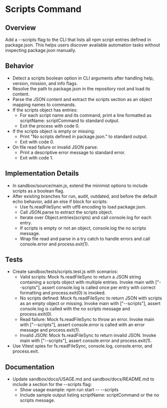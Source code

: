 # Scripts Command

## Overview
Add a --scripts flag to the CLI that lists all npm script entries defined in package.json. This helps users discover available automation tasks without inspecting package.json manually.

## Behavior
- Detect a scripts boolean option in CLI arguments after handling help, version, mission, and info flags.
- Resolve the path to package.json in the repository root and load its content.
- Parse the JSON content and extract the scripts section as an object mapping names to commands.
- If the scripts object has entries:
  - For each script name and its command, print a line formatted as scriptName: scriptCommand to standard output.
  - Exit the process with code 0.
- If the scripts object is empty or missing:
  - Print "No scripts defined in package.json." to standard output.
  - Exit with code 0.
- On file read failure or invalid JSON parse:
  - Print a descriptive error message to standard error.
  - Exit with code 1.

## Implementation Details
- In sandbox/source/main.js, extend the minimist options to include scripts as a boolean flag.
- After existing branches for run, audit, outdated, and before the default echo behavior, add an else if block for scripts:
  - Use fs.readFileSync with utf8 encoding to load package.json.
  - Call JSON.parse to extract the scripts object.
  - Iterate over Object.entries(scripts) and call console.log for each entry.
  - If scripts is empty or not an object, console.log the no scripts message.
  - Wrap file read and parse in a try catch to handle errors and call console.error and process.exit(1).

## Tests
- Create sandbox/tests/scripts.test.js with scenarios:
  - Valid scripts: Mock fs.readFileSync to return a JSON string containing a scripts object with multiple entries. Invoke main with ["--scripts"], assert console.log is called once per entry with correct formatting and process.exit(0) is invoked.
  - No scripts defined: Mock fs.readFileSync to return JSON with scripts as an empty object or missing. Invoke main with ["--scripts"], assert console.log is called with the no scripts message and process.exit(0).
  - Read failure: Mock fs.readFileSync to throw an error. Invoke main with ["--scripts"], assert console.error is called with an error message and process.exit(1).
  - Invalid JSON: Mock fs.readFileSync to return invalid JSON. Invoke main with ["--scripts"], assert console.error and process.exit(1).
- Use Vitest spies for fs.readFileSync, console.log, console.error, and process.exit.

## Documentation
- Update sandbox/docs/USAGE.md and sandbox/docs/README.md to include a section for the --scripts flag:
  - Show usage example: npm run start -- --scripts
  - Include sample output listing scriptName: scriptCommand or the no scripts message.